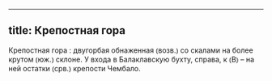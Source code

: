 
---
title: Крепостная гора
---
Крепостная гора
: двугорбая обнаженная ⦅возв.⦆ со скалами на более крутом ⦅юж.⦆ склоне. У входа в Балаклавскую бухту, справа, к ⦅В⦆ – на ней остатки ⦅срв.⦆ крепости Чембало.
